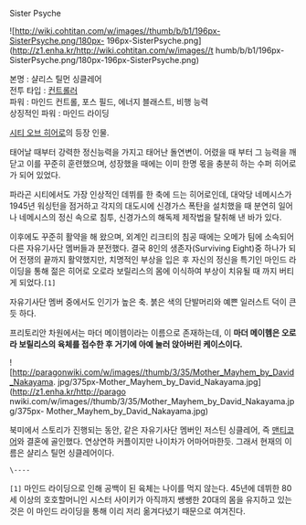 Sister Psyche  

![http://wiki.cohtitan.com/w/images//thumb/b/b1/196px-SisterPsyche.png/180px-
196px-SisterPsyche.png](http://z1.enha.kr/http://wiki.cohtitan.com/w/images//t
humb/b/b1/196px-SisterPsyche.png/180px-196px-SisterPsyche.png)

본명 : 샬리스 틸먼 싱클레어  
전투 타입 : [컨트롤러](%EC%BB%A8%ED%8A%B8%EB%A1%A4%EB%9F%AC.md)  
파워 : 마인드 컨트롤, 포스 필드, 에너지 블래스트, 비행 능력  
상징적인 파워 : 마인드 라이딩

[시티 오브 히어로](%EC%8B%9C%ED%8B%B0%20%EC%98%A4%EB%B8%8C%20%ED%9E%88%EC%96%B4%EB%A1%9C.md)의 등장 인물.

태어날 때부터 강력한 정신능력을 가지고 태어난 돌연변이. 어렸을 때 부터 그 능력을 깨닫고 이를 꾸준히 훈련했으며, 성장했을 때에는 이미
한명 몫을 충분히 하는 수퍼 히어로가 되어 있었다.  

파라곤 시티에서도 가장 인상적인 데뷔를 한 축에 드는 히어로인데, 대악당 네메시스가 1945년 워싱턴을 점거하고 각지의 대도시에 신경가스
폭탄을 설치했을 때 분연히 일어나 네메시스의 정신 속으로 침투, 신경가스의 해독제 제작법을 탈취해 낸 바가 있다.  

이후에도 꾸준히 활약을 해 왔으며, 외계인 리크티의 침공 때에는 오메가 팀에 소속되어 다른 자유기사단 멤버들과 분전했다. 결국 8인의
생존자(Surviving Eight)중 하나가 되어 전쟁의 끝까지 활약했지만, 치명적인 부상을 입은 후 자신의 정신을 특기인 마인드 라이딩을
통해 젊은 히어로 오로라 보릴리스의 몸에 이식하여 부상이 치유될 때 까지 버티게 되었다.`[1]`

자유기사단 멤버 중에서도 인기가 높은 축. 붉은 색의 단발머리와 예쁜 일러스트 덕이 큰 듯 하다.  

프리토리안 차원에서는 마더 메이헴이라는 이름으로 존재하는데, 이 **마더 메이헴은 오로라 보릴리스의 육체를 접수한 후 거기에 아예 눌러
앉아버린 케이스이다.**

![http://paragonwiki.com/w/images//thumb/3/35/Mother_Mayhem_by_David_Nakayama.
jpg/375px-Mother_Mayhem_by_David_Nakayama.jpg](http://z1.enha.kr/http://parago
nwiki.com/w/images//thumb/3/35/Mother_Mayhem_by_David_Nakayama.jpg/375px-
Mother_Mayhem_by_David_Nakayama.jpg)

북미에서 스토리가 진행되는 동안, 같은 자유기사단 멤버인 저스틴 싱클레어, 즉 [맨티코어](%EB%A7%A8%ED%8B%B0%EC%BD%94%EC%96%B4%28%EC%8B%9C%ED%8B%B0%20%EC%98%A4%EB%B8%8C%20%ED%9E%88%EC%96%B4%EB%A1%9C%29.md)와 결혼에 골인했다. 연상연하 커플이지만 나이차가 어마어마한듯. 그래서 현재의 이름은 샬리스 틸먼 싱클레어이다.

`\----`

`[1]` 마인드 라이딩으로 인해 공백이 된 육체는 나이를 먹지 않는다. 45년에 데뷔한 80세 이상의 호호할머니인 시스터 사이키가 아직까지
쌩쌩한 20대의 몸을 유지하고 있는 것은 이 마인드 라이딩을 통해 이리 저리 옮겨다녔기 때문으로 여겨진다.

